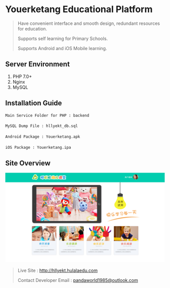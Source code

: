 # Youerketang Educational Platform

> Have convenient interface and smooth design, redundant resources for education.
>
> Supports self learning for Primary Schools.
>
> Supports Android and iOS Mobile learning.

## Server Environment

1. PHP 7.0+
3. Nginx
4. MySQL

## Installation Guide

```sh
Main Service Folder for PHP : backend

MySQL Dump File : hllyekt_db.sql

Android Package : Youerketang.apk

iOS Package : Youerketang.ipa
```

## Site Overview

![](overview.jpg)

> Live Site : http://hllyekt.hulalaedu.com
>
> Contact Developer Email : pandaworld1985@outlook.com
